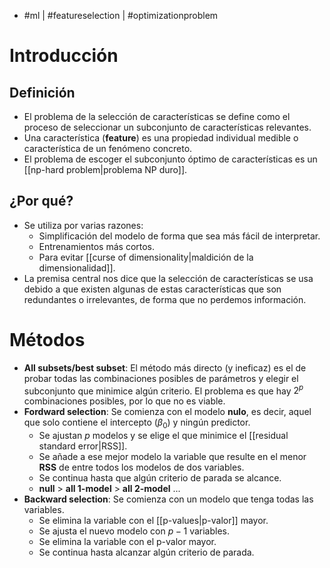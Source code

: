 - #ml | #featureselection | #optimizationproblem

# Introducción
## Definición
- El problema de la selección de características se define como el proceso de seleccionar un subconjunto de características relevantes.
- Una característica (**feature**) es una propiedad individual medible o característica de un fenómeno concreto.
- El problema de escoger el subconjunto óptimo de características es un [[np-hard problem|problema NP duro]].

## ¿Por qué?
- Se utiliza por varias razones:
	- Simplificación del modelo de forma que sea más fácil de interpretar.
	- Entrenamientos más cortos.
	- Para evitar [[curse of dimensionality|maldición de la dimensionalidad]].
- La premisa central nos dice que la selección de características se usa debido a que existen algunas de estas características que son redundantes o irrelevantes, de forma que no perdemos información.

# Métodos
- **All subsets/best subset**: El método más directo (y ineficaz) es el de probar todas las combinaciones posibles de parámetros y elegir el subconjunto que minimice algún criterio. El problema es que hay $2^p$ combinaciones posibles, por lo que no es viable.
- **Fordward selection**: Se comienza con el modelo **nulo**, es decir, aquel que solo contiene el intercepto ($\beta_0$) y ningún predictor.
	- Se ajustan $p$ modelos y se elige el que minimice el [[residual standard error|RSS]].
	- Se añade a ese mejor modelo la variable que resulte en el menor **RSS** de entre todos los modelos de dos variables.
	- Se continua hasta que algún criterio de parada se alcance.
	- **null** > **all 1-model** > **all 2-model** ...
- **Backward selection**: Se comienza con un modelo que tenga todas las variables.
	- Se elimina la variable con el [[p-values|p-valor]] mayor.
	- Se ajusta el nuevo modelo con $p-1$ variables.
	- Se elimina la variable con el p-valor mayor.
	- Se continua hasta alcanzar algún criterio de parada.